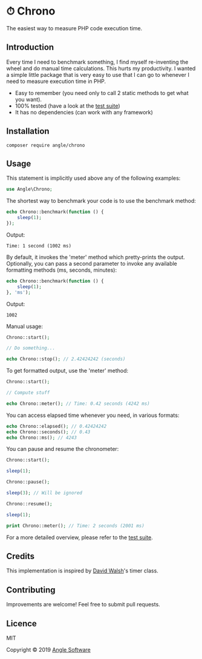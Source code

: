 # ⏱ Chrono

The easiest way to measure PHP code execution time.

## Introduction

Every time I need to benchmark something, I find myself re-inventing the wheel and do manual time calculations. This hurts my productivity. I wanted a simple little package that is very easy to use that I can go to whenever I need to measure execution time in PHP.

- Easy to remember (you need only to call 2 static methods to get what you want).
- 100% tested (have a look at the [test suite](https://github.com/anglesoft/chrono/blob/master/tests/ChronoTest.php))
- It has no dependencies (can work with any framework)

## Installation

```shell
composer require angle/chrono
```

## Usage

This statement is implicitly used above any of the following examples:
```php
use Angle\Chrono;
```

The shortest way to benchmark your code is to use the benchmark method:
```php
echo Chrono::benchmark(function () {
    sleep(1);
});
```

Output:
```
Time: 1 second (1002 ms)
```

By default, it invokes the 'meter' method which pretty-prints the output. Optionally, you can pass a second parameter to invoke any available formatting methods (ms, seconds, minutes):
```php
echo Chrono::benchmark(function () {
    sleep(1);
}, 'ms');
```
Output:
```
1002
```

Manual usage:
```php
Chrono::start();

// Do something...

echo Chrono::stop(); // 2.42424242 (seconds)
```

To get formatted output, use the 'meter' method:
```php
Chrono::start();

// Compute stuff

echo Chrono::meter(); // Time: 0.42 seconds (4242 ms)
```

You can access elapsed time whenever you need, in various formats:
```php
echo Chrono::elapsed(); // 0.42424242
echo Chrono::seconds(); // 0.43
echo Chrono::ms(); // 4243
```

You can pause and resume the chronometer:
```php
Chrono::start();

sleep(1);

Chrono::pause();

sleep(3); // Will be ignored

Chrono::resume();

sleep(1);

print Chrono::meter(); // Time: 2 seconds (2001 ms)
```

For a more detailed overview, please refer to the [test suite](https://github.com/anglesoft/chrono/blob/master/tests/ChronoTest.php).

## Credits

This implementation is inspired by [David Walsh](https://davidwalsh.name/php-timer-benchmark)'s timer class.

## Contributing

Improvements are welcome! Feel free to submit pull requests.

## Licence

MIT

Copyright © 2019 [Angle Software](https://angle.software)
